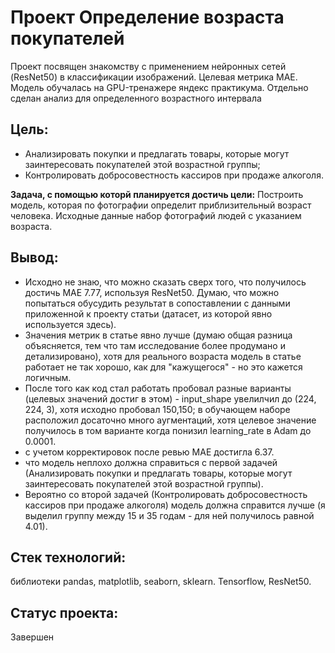 # Проект Определение возраста покупателей
Проект посвящен знакомству с применением нейронных сетей (ResNet50) в классификации изображений. Целевая метрика MAE. Модель обучалась на GPU-тренажере яндекс практикума. Отдельно сделан анализ для определенного возрастного интервала

## Цель:
- Анализировать покупки и предлагать товары, которые могут заинтересовать покупателей этой возрастной группы;
- Контролировать добросовестность кассиров при продаже алкоголя.

**Задача, с помощью которй планируется достичь цели:**
Построить модель, которая по фотографии определит приблизительный возраст человека. Исходные данные набор фотографий людей с указанием возраста.


## Вывод:
- Исходно не знаю, что можно сказать сверх того, что получилось достичь MAE 7.77, используя ResNet50.
Думаю, что можно попытаться обусудить результат в сопоставлении с данными приложенной к проекту статьи (датасет, из которой явно используется здесь).
- Значения метрик в статье явно лучше (думаю общая разница объясняется, тем что там исследование более продумано и детализировано), хотя для реального возраста модель в статье работает не так хорошо, как для "кажущегося" - но это кажется логичным. 
- После того как код стал работать пробовал разные варианты (целевых значений достиг в этом) - input_shape увелилчил до (224, 224, 3), хотя исходно пробовал 150,150; в обучающем наборе расположил досаточно много аугментаций, хотя целевое значение получилось в том варианте когда понизил learning_rate в Adam до 0.0001.
- c учетом корректировок после ревью MAE достигла 6.37. 
- что модель неплохо должна справиться с первой задачей (Анализировать покупки и предлагать товары, которые могут заинтересовать покупателей этой возрастной группы). 
- Вероятно со второй задачей (Контролировать добросовестность кассиров при продаже алкоголя) модель должна справится лучше (я выделил группу между 15 и 35 годам - для ней получилось равной 4.01). 

## Стек технологий:
библиотеки pandas, matplotlib, seaborn, sklearn. Tensorflow, ResNet50.

## Статус проекта:
Завершен
